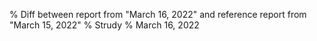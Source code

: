 % Diff between report from "March 16, 2022" and reference report from "March 15, 2022"
% Strudy
% March 16, 2022


